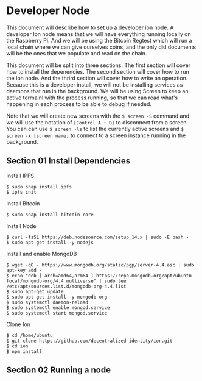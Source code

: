# Developer Node

This document will describe how to set up a developer ion node.
A developer Ion node means that we will have everything running
locally on the Raspberry Pi. And we will be using the Bitcoin
Regtest which will run a local chain where we can give ourselves
coins, and the only did documents will be the ones that we populate
and read on the chain. 

This document will be split into three sections. The first
section will cover how to install the depenencies. The second
section will cover how to run the Ion node. And the thrird
section will cover how to write an operation. Because this is a
developer install, we will not be installing services as daemons
that run in the background. We will be using Screen to keep an 
active termainl with the process running, so that we can read 
what's happening in each process to be able to debug if needed.

Note that we will create new screens with the `$ screen -S` command
and we will use the notation of `[Control A + D]` to disconnect 
from a screen. You can can use `$ screen -ls` to list the currently
active screens and `$ screen -x [screen name]` to connect to a
screen instance running in the background. 

## Section 01 Install Dependencies

Install IPFS
```
$ sudo snap install ipfs
$ ipfs init
```

Install Bitcoin
```
$ sudo snap install bitcoin-core
```

Install Node
```
$ curl -fsSL https://deb.nodesource.com/setup_14.x | sudo -E bash -
$ sudo apt-get install -y nodejs
```

Install and enable MongoDB
```
$ wget -qO - https://www.mongodb.org/static/pgp/server-4.4.asc | sudo apt-key add -
$ echo "deb [ arch=amd64,arm64 ] https://repo.mongodb.org/apt/ubuntu focal/mongodb-org/4.4 multiverse" | sudo tee /etc/apt/sources.list.d/mongodb-org-4.4.list
$ sudo apt-get update
$ sudo apt-get install -y mongodb-org
$ sudo systemctl daemon-reload
$ sudo systemctl enable mongod.service
$ sudo systemctl start mongod.service
```

Clone Ion
```
$ cd /home/ubuntu
$ git clone https://github.com/decentralized-identity/ion.git
$ cd ion
$ npm install
```

## Section 02 Running a node
